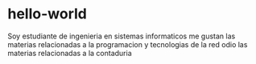 # hello-world


Soy estudiante de ingenieria en sistemas informaticos
me gustan las materias relacionadas a la programacion y tecnologias de la red
odio las materias relacionadas a la contaduria
